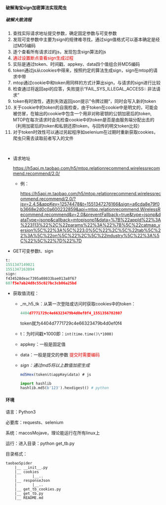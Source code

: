#### 破解淘宝sign加密算法实现爬虫

##### 破解大致流程



1. 查找实际请求地址提交参数，确定固定参数与可变参数
2. 发现可变参数中主要为sign的规律难寻找，通过sign值格式可以基本确定是经过MD5编码
3. 逐个查看所有请求过的js，发现包含sign算法的js
4. <font color="#dd0000">通过设置断点查看sign生成过程</font>
5. 实际是通过token、时间戳、appkey、data四个值组合并MD5编码	
6. token通过js从cookies中得来，按照约定的算法生成sign，sign在mtop的请求中带
7. mtop通过cookie中和token用同样的方式计算出sign，与请求的sign进行比较
8. 检查通过将返回api的应答，失败提示“FAIL_SYS_ILLEGAL_ACCESS:: 非法请求”
9. token有时效性，遇到失效返回json提示”令牌过期“，同时会写入新的token
10. 关于cookie中的token的自我检查，由于token在cookie中是明文的，可能会被仿冒，在输出的cookie中包含一个用非对称密钥的公钥加密后的token, MTOP在每次请求时会先检查cookie中的token是否是由服务端分配出去的（利用加密后的token和私钥还原token，与回传的明文token比较）
11. 对于token时效性可以通过另起程序如selenium在过期时重新获取cookies，爬虫只需去读取前者写入的文件

​	

- 请求地址

  https://h5api.m.taobao.com/h5/mtop.relationrecommend.wirelessrecommend.recommend/2.0/

  - 例：

    https://h5api.m.taobao.com/h5/mtop.relationrecommend.wirelessrecommend.recommend/2.0/?jsv=2.4.5&appKey=12574478&t=1551347276166&sign=a6cda8e79f0b3668e2d0c0a600232859&api=mtop.relationrecommend.WirelessRecommend.recommend&v=2.0&preventFallback=true&type=jsonp&dataType=jsonp&callback=mtopjsonp1&data=%7B%22appId%22%3A%223113%22%2C%22params%22%3A%22%7B%5C%22catmap_version%5C%22%3A%5C%223.0%5C%22%2C%5C%22tab%5C%22%3A%5C%22on%5C%22%2C%5C%22industry%5C%22%3A%5C%22%5C%22%7D%22%7D

    

- GET可变参数t、sign

```python
t:
1551347149021 
1551347163894
sign:
f434528deac7395a08033bae013a8f67
607f5e7ab24d8c55c027bc3cb06a25bd
```



- 获取值流程：

  - _m_h5_tk：从第一次登陆或访问时获取cookies中的token：

    ```python
    4404d7771729c4e66323479b4d0ef0f4_1551356782807
    ```

    token就为4404d7771729c4e66323479b4d0ef0f4

  - t：为时间戳*1000即：`int(time.time()\*1000)`

  - appkey：一般是固定值

  - data：一般是提交的参数 <font color="#dd0000">提交时需要编码</font>

  - *sign：通过md5将以上数值加密生成*

    ```javascript
    md5Hex(token&t&appKey&data) # js
    ```

    ```python
    import hashlib
    hashlib.md5(b'123').hexdigest() # python
    ```



#### 环境

语言：Python3

必要库：requests、selenium

系统：macosMojave，理论能运行在所有linux上

运行：进入目录：python get_tb.py

目录格式：

```
taobaoSpider
    |__ __init__.py
    |__ cookies
    |		|__..
    |__ responseJson
    |		|__..
    |__ get_tb_cookies.py
    |__ get_tb.py
    |__ README.md
```

